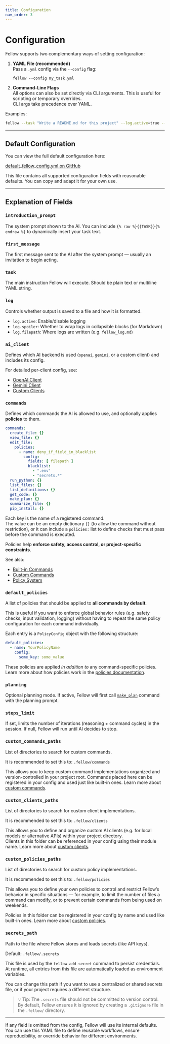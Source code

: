 ```yaml
---
title: Configuration
nav_order: 3
---
```


# Configuration

Fellow supports two complementary ways of setting configuration:

1. **YAML File (recommended)**  
   Pass a `.yml` config via the `--config` flag:
   
       fellow --config my_task.yml

2. **Command-Line Flags**  
   All options can also be set directly via CLI arguments. This is useful for scripting or temporary overrides.  
   CLI args take precedence over YAML.

Examples:

```bash
fellow --task "Write a README.md for this project" --log.active=true --steps_limit=5
```

---

## Default Configuration

You can view the full default configuration here:

[default_fellow_config.yml on GitHub](https://github.com/ManuelZierl/fellow/blob/main/fellow/default_fellow_config.yml)

This file contains all supported configuration fields with reasonable defaults. You can copy and adapt it for your own use.

---

## Explanation of Fields

### `introduction_prompt`

The system prompt shown to the AI. You can include `{% raw %}{{TASK}}{% endraw %}` to dynamically insert your task text.

### `first_message`

The first message sent to the AI after the system prompt — usually an invitation to begin acting.

### `task`

The main instruction Fellow will execute. Should be plain text or multiline YAML string.

### `log`

Controls whether output is saved to a file and how it is formatted.

- `log.active`: Enable/disable logging
- `log.spoiler`: Whether to wrap logs in collapsible blocks (for Markdown)
- `log.filepath`: Where logs are written (e.g. `fellow_log.md`)

### `ai_client`

Defines which AI backend is used (`openai`, `gemini`, or a custom client) and includes its config.

For detailed per-client config, see:
- [OpenAI Client](/fellow/clients/openai)
- [Gemini Client](/fellow/clients/gemini)
- [Custom Clients](/fellow/clients/custom)

### `commands`

Defines which commands the AI is allowed to use, and optionally applies **policies** to them.

```yaml
commands:
  create_file: {}
  view_file: {}
  edit_file:
    policies:
      - name: deny_if_field_in_blacklist
        config:
          fields: [ filepath ]
          blacklist:
            - ".env"
            - "secrets.*"
  run_python: {}
  list_files: {}
  list_definitions: {}
  get_code: {}
  make_plan: {}
  summarize_file: {}
  pip_install: {}
```

Each key is the name of a registered command.  
The value can be an empty dictionary `{}` (to allow the command without restriction), or it can include a `policies:` list to define checks that must pass before the command is executed.

Policies help **enforce safety, access control, or project-specific constraints**.

See also:

- [Built-in Commands](/fellow/commands/builtin)
- [Custom Commands](/fellow/commands/custom)
- [Policy System](/fellow/policies)

### `default_policies`

A list of policies that should be applied to **all commands by default**.

This is useful if you want to enforce global behavior rules (e.g. safety checks, input validation, logging) without having to repeat the same policy configuration for each command individually.

Each entry is a `PolicyConfig` object with the following structure:

```yaml
default_policies:
  - name: YourPolicyName
    config:
      some_key: some_value
```

These policies are applied *in addition to* any command-specific policies. Learn more about how policies work in the [policies documentation](/fellow/policies).


### `planning`

Optional planning mode. If active, Fellow will first call [`make_plan`](/fellow/commands/builtin#make_plan) command with the planning prompt.

### `steps_limit`

If set, limits the number of iterations (reasoning + command cycles) in the session. If null, Fellow will run until AI decides to stop.

### `custom_commands_paths`

List of directories to search for custom commands.  

It is recommended to set this to: `.fellow/commands`

This allows you to keep custom command implementations organized and version-controlled in your project root. Commands placed here can be registered in your config and used just like built-in ones. Learn more about [custom commands](/fellow/commands/custom).

### `custom_clients_paths`

List of directories to search for custom client implementations.

It is recommended to set this to: `.fellow/clients`

This allows you to define and organize custom AI clients (e.g. for local models or alternative APIs) within your project directory.  
Clients in this folder can be referenced in your config using their module name. Learn more about [custom clients](/fellow/clients/custom).

### `custom_policies_paths`

List of directories to search for custom policy implementations.

It is recommended to set this to: `.fellow/policies`

This allows you to define your own policies to control and restrict Fellow’s behavior in specific situations — for example, to limit the number of files a command can modify, or to prevent certain commands from being used on weekends.

Policies in this folder can be registered in your config by name and used like built-in ones. Learn more about [custom policies](/fellow/policies/custom).

### `secrets_path`

Path to the file where Fellow stores and loads secrets (like API keys).

Default: `.fellow/.secrets`

This file is used by the `fellow add-secret` command to persist credentials. At runtime, all entries from this file are automatically loaded as environment variables.

You can change this path if you want to use a centralized or shared secrets file, or if your project requires a different structure.

> 💡 Tip: The `.secrets` file should not be committed to version control. By default, Fellow ensures it is ignored by creating a `.gitignore` file in the `.fellow/` directory.

---

If any field is omitted from the config, Fellow will use its internal defaults. You can use this YAML file to define reusable workflows, ensure reproducibility, or override behavior for different environments.
